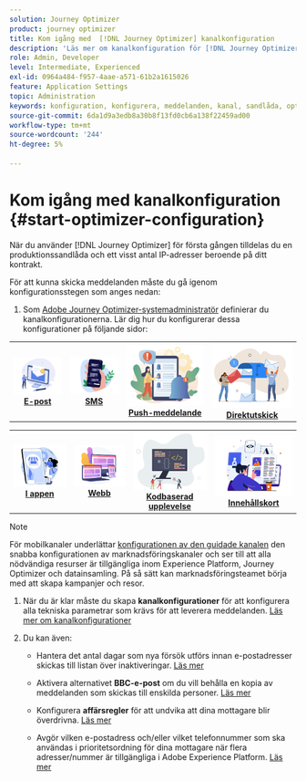 ```yaml
---
solution: Journey Optimizer
product: journey optimizer
title: Kom igång med  [!DNL Journey Optimizer] kanalkonfiguration
description: 'Läs mer om kanalkonfiguration för [!DNL Journey Optimizer] '
role: Admin, Developer
level: Intermediate, Experienced
exl-id: 0964a484-f957-4aae-a571-61b2a1615026
feature: Application Settings
topic: Administration
keywords: konfiguration, konfigurera, meddelanden, kanal, sandlåda, optimerare
source-git-commit: 6da1d9a3edb8a30b8f13fd0cb6a138f22459ad00
workflow-type: tm+mt
source-wordcount: '244'
ht-degree: 5%

---
```



# Kom igång med kanalkonfiguration {#start-optimizer-configuration}

När du använder [!DNL Journey Optimizer] för första gången tilldelas du en produktionssandlåda och ett visst antal IP-adresser beroende på ditt kontrakt.


För att kunna skicka meddelanden måste du gå igenom konfigurationsstegen som anges nedan:

1. Som [Adobe Journey Optimizer-systemadministratör](../start/path/administrator.md) definierar du kanalkonfigurationerna. Lär dig hur du konfigurerar dessa konfigurationer på följande sidor:

<table style="table-layout:fixed"><tr style="border: 0;">
<td><a href="../email/get-started-email-config.md"><img alt="e-post" src="../channels/assets/do-not-localize/email.png"></a>
<div align="center"><a href="../email/get-started-email-config.md"><strong>E-post</strong></a></div></td>
<td><a href="../sms/sms-configuration.md"><img alt="sms" src="../channels/assets/do-not-localize/sms.png"></a>
<div align="center"><a href="../sms/sms-configuration.md"><strong>SMS</strong></a></div></td>
<td><a href="../push/push-configuration.md"><img alt="push" src="../channels/assets/do-not-localize/push.png"></a>
<div align="center"><a href="../push/push-configuration.md"><strong>Push-meddelande</strong></a></div></td>
<td><a href="../direct-mail/direct-mail-configuration.md"><img alt="direktreklam" src="../channels/assets/do-not-localize/direct-mail.jpg"></a>
<div align="center"><a href="../direct-mail/direct-mail-configuration.md"><strong>Direktutskick</strong></a></div></td>
</tr></table>

<table style="table-layout:fixed"><tr style="border: 0;">
<td><a href="../in-app/inapp-configuration.md"><img alt="i appen" src="../channels/assets/do-not-localize/inapp.jpg"></a>
<div align="center"><a href="../in-app/inapp-configuration.md"><strong>I appen</strong></a></div></td>
<td><a href="../web/web-configuration.md"><img alt="webb" src="../channels/assets/do-not-localize/web.jpg"></a>
<div align="center"><a href="../web/web-configuration.md"><strong>Webb</strong></a></div></td>
<td><a href="../code-based/code-based-configuration.md"><img alt="kodbaserad upplevelse" src="../channels/assets/do-not-localize/code.png"></a>
<div align="center"><a href="../code-based/code-based-configuration.md"><strong>Kodbaserad upplevelse</strong></a></div></td>
<td><a href="../content-card/content-card-configuration-prereq.md"><img alt="innehållskort" src="../channels/assets/do-not-localize/cards.png"></a>
<div align="center"><a href="../content-card/content-card-configuration-prereq.md"><strong>Innehållskort</strong></a></div></td>
</tr></table>

>[!NOTE]
>
>För mobilkanaler underlättar [konfigurationen av den guidade kanalen](set-mobile-config.md) den snabba konfigurationen av marknadsföringskanaler och ser till att alla nödvändiga resurser är tillgängliga inom Experience Platform, Journey Optimizer och datainsamling. På så sätt kan marknadsföringsteamet börja med att skapa kampanjer och resor.

1. När du är klar måste du skapa **kanalkonfigurationer** för att konfigurera alla tekniska parametrar som krävs för att leverera meddelanden. [Läs mer om kanalkonfigurationer](channel-surfaces.md)

1. Du kan även:

   * Hantera det antal dagar som nya försök utförs innan e-postadresser skickas till listan över inaktiveringar. [Läs mer](manage-suppression-list.md)

   * Aktivera alternativet **BBC-e-post** om du vill behålla en kopia av meddelanden som skickas till enskilda personer. [Läs mer](archiving-support.md#enable-bcc)

   * Konfigurera **affärsregler** för att undvika att dina mottagare blir överdrivna. [Läs mer](../conflict-prioritization/rule-sets.md)

   * Avgör vilken e-postadress och/eller vilket telefonnummer som ska användas i prioritetsordning för dina mottagare när flera adresser/nummer är tillgängliga i Adobe Experience Platform. [Läs mer](primary-email-addresses.md)
